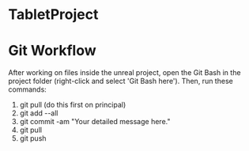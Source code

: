 # TabletProject

# Git Workflow
After working on files inside the unreal project, open the Git Bash in the project folder (right-click and select 'Git Bash here').
Then, run these commands:
1. git pull (do this first on principal)
2. git add --all
3. git commit -am "Your detailed message here."
4. git pull
5. git push
